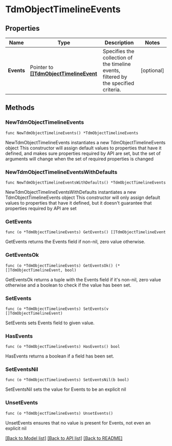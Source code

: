 # TdmObjectTimelineEvents

## Properties

Name | Type | Description | Notes
------------ | ------------- | ------------- | -------------
**Events** | Pointer to [**[]TdmObjectTimelineEvent**](TdmObjectTimelineEvent.md) | Specifies the collection of the timeline events, filtered by the specified criteria. | [optional] 

## Methods

### NewTdmObjectTimelineEvents

`func NewTdmObjectTimelineEvents() *TdmObjectTimelineEvents`

NewTdmObjectTimelineEvents instantiates a new TdmObjectTimelineEvents object
This constructor will assign default values to properties that have it defined,
and makes sure properties required by API are set, but the set of arguments
will change when the set of required properties is changed

### NewTdmObjectTimelineEventsWithDefaults

`func NewTdmObjectTimelineEventsWithDefaults() *TdmObjectTimelineEvents`

NewTdmObjectTimelineEventsWithDefaults instantiates a new TdmObjectTimelineEvents object
This constructor will only assign default values to properties that have it defined,
but it doesn't guarantee that properties required by API are set

### GetEvents

`func (o *TdmObjectTimelineEvents) GetEvents() []TdmObjectTimelineEvent`

GetEvents returns the Events field if non-nil, zero value otherwise.

### GetEventsOk

`func (o *TdmObjectTimelineEvents) GetEventsOk() (*[]TdmObjectTimelineEvent, bool)`

GetEventsOk returns a tuple with the Events field if it's non-nil, zero value otherwise
and a boolean to check if the value has been set.

### SetEvents

`func (o *TdmObjectTimelineEvents) SetEvents(v []TdmObjectTimelineEvent)`

SetEvents sets Events field to given value.

### HasEvents

`func (o *TdmObjectTimelineEvents) HasEvents() bool`

HasEvents returns a boolean if a field has been set.

### SetEventsNil

`func (o *TdmObjectTimelineEvents) SetEventsNil(b bool)`

 SetEventsNil sets the value for Events to be an explicit nil

### UnsetEvents
`func (o *TdmObjectTimelineEvents) UnsetEvents()`

UnsetEvents ensures that no value is present for Events, not even an explicit nil

[[Back to Model list]](../README.md#documentation-for-models) [[Back to API list]](../README.md#documentation-for-api-endpoints) [[Back to README]](../README.md)


